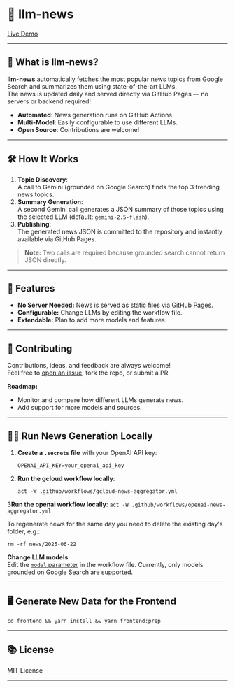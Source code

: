 # 📰 llm-news

[Live Demo](https://llm-news.deveugene.dev/)

---

## 🚀 What is llm-news?

**llm-news** automatically fetches the most popular news topics from Google Search and summarizes them using state-of-the-art LLMs.  
The news is updated daily and served directly via GitHub Pages — no servers or backend required!

- **Automated**: News generation runs on GitHub Actions.
- **Multi-Model**: Easily configurable to use different LLMs.
- **Open Source**: Contributions are welcome!

---

## 🛠️ How It Works

1. **Topic Discovery**:  
   A call to Gemini (grounded on Google Search) finds the top 3 trending news topics.
2. **Summary Generation**:  
   A second Gemini call generates a JSON summary of those topics using the selected LLM (default: `gemini-2.5-flash`).
3. **Publishing**:  
   The generated news JSON is committed to the repository and instantly available via GitHub Pages.

> **Note:** Two calls are required because grounded search cannot return JSON directly.

---

## 🌟 Features

- **No Server Needed:** News is served as static files via GitHub Pages.
- **Configurable:** Change LLMs by editing the workflow file.
- **Extendable:** Plan to add more models and features.

---

## 🤝 Contributing

Contributions, ideas, and feedback are always welcome!  
Feel free to [open an issue](https://github.com/eugene-taran/llm-news/issues), fork the repo, or submit a PR.

**Roadmap:**
- Monitor and compare how different LLMs generate news.
- Add support for more models and sources.

---

## 🏃‍♂️ Run News Generation Locally

1. **Create a `.secrets` file** with your OpenAI API key:
    ```
    OPENAI_API_KEY=your_openai_api_key
    ```

2. **Run the gcloud workflow locally**:
    ```
    act -W .github/workflows/gcloud-news-aggregator.yml
    ```

3**Run the openai workflow locally**:
    ```
    act -W .github/workflows/openai-news-aggregator.yml
    ```

To regenerate news for the same day you need to delete the existing day's folder, e.g.:
```
rm -rf news/2025-06-22
```

**Change LLM models**:  
Edit the [`model` parameter](https://github.com/eugene-taran/llm-news/blob/main/.github/workflows/gcloud-news-aggregator.yml#L16) in the workflow file.
Currently, only models grounded on Google Search are supported.

---

## 🖥️ Generate New Data for the Frontend

```
cd frontend && yarn install && yarn frontend:prep
```

---

## 📚 License

MIT License

---

